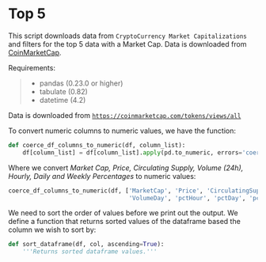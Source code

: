 # Top 5

This script downloads data from `CryptoCurrency Market Capitalizations` and filters for the top 5 data with a Market Cap. Data is downloaded from [CoinMarketCap](https://coinmarketcap.com/).

Requirements:
>- pandas (0.23.0 or higher)
>- tabulate (0.82)
>- datetime (4.2)

Data is downloaded from [`https://coinmarketcap.com/tokens/views/all`](https://coinmarketcap.com/tokens/views/all)

To convert numeric columns to numeric values, we have the function:
```python
def coerce_df_columns_to_numeric(df, column_list):
    df[column_list] = df[column_list].apply(pd.to_numeric, errors='coerce')
```

Where we convert _Market Cap, Price, Circulating Supply, Volume (24h), Hourly, Daily and Weekly Percentages_ to numeric values:
```python
coerce_df_columns_to_numeric(df, ['MarketCap', 'Price', 'CirculatingSupply',
                                  'VolumeDay', 'pctHour', 'pctDay', 'pctWeek'])
```

We need to sort the order of values before we print out the output. We define a function that returns sorted values of the dataframe based the column we wish to sort by:
```python
def sort_dataframe(df, col, ascending=True):
    '''Returns sorted dataframe values.'''
```
